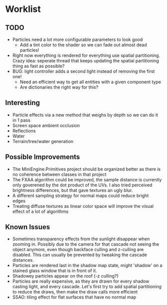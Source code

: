 # Worklist
## TODO

- Particles need a lot more configurable parameters to look good
    - Add a tint color to the shader so we can fade out almost dead particles!
- Right now everything is rendered for everything use spatial partitioning. Crazy idea: seperate thread that keeps updating the spatial partitioning thing as fast as possible?
- BUG: light controller adds a second light instead of removing the first one!
  - Need an efficient way to get all entities with a given component type
  - Are dictionaries the right way for this?

## Interesting

- Particle effects via a new method that weighs by depth so we can do it in 1 pass
- Screen space ambient occlusion
- Reflections
- Water
- Terrain/tree/water generation


## Possible Improvements

- The MiniEngine.Primitives project should be organized better as there is no coherence between classes in that project
- The FXAA algorithm could be improved, the sample distance is currently only goverened by the dot product of the UVs. I also tried perceived brightness differences, but that gave textures an ugly blur.
- A different sampling strategy for normal maps could reduce bright edges
- Treating diffuse textures as linear color space will improve the visual effect of a lot of algorithms

## Known Issues

- Sometimes transparency effects from the sunlight disappear when zooming in. Possibly due to the camera for that cascade not seeing the object anymore, even though backface culling and z-culling are disabled. This can usually be prevented by tweaking the cascade distances.
- Particles are rendered last in the shadow map state, might 'shadow' on a stained glass window that is in front of it.
- Shadowey particles appear on the roof (-z culling?)
- Particles are really expensive, as they are drawn for every shadow casting light, and every cascade. Let's first try to add spatial partitioning to reduce the draws, then make the draw calls more efficient
- SSAO: tiling effect for flat surfaces that have no normal map

